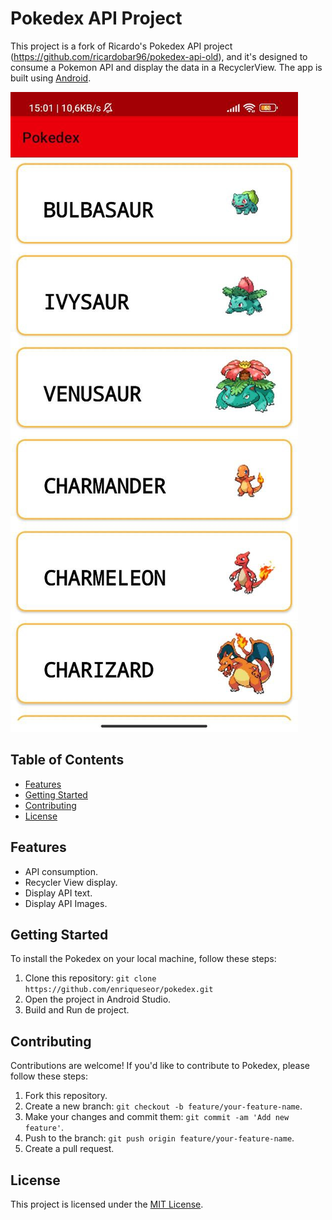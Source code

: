 # Pokedex API Project

This project is a fork of Ricardo's Pokedex API project (https://github.com/ricardobar96/pokedex-api-old), 
and it's designed to consume a Pokemon API and display the data in a RecyclerView.
The app is built using [Android](https://www.android.com/).

![MainActivity](images/MainActivity.png)

## Table of Contents

- [Features](#Features)
- [Getting Started](#getting-started)
- [Contributing](#contributing)
- [License](#license)

## Features

- API consumption.
- Recycler View display.
- Display API text.
- Display API Images.

## Getting Started

To install the Pokedex on your local machine, follow these steps:

1. Clone this repository: `git clone https://github.com/enriqueseor/pokedex.git`
2. Open the project in Android Studio.
3. Build and Run de project.

## Contributing

Contributions are welcome! If you'd like to contribute to Pokedex, please follow these steps:

1. Fork this repository.
2. Create a new branch: `git checkout -b feature/your-feature-name`.
3. Make your changes and commit them: `git commit -am 'Add new feature'`.
4. Push to the branch: `git push origin feature/your-feature-name`.
5. Create a pull request.

## License

This project is licensed under the [MIT License](LICENSE).